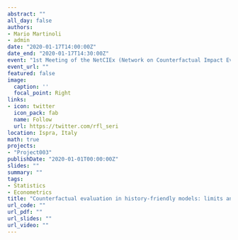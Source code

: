 ```yaml
---
abstract: ""
all_day: false
authors:
- Mario Martinoli
- admin
date: "2020-01-17T14:00:00Z"
date_end: "2020-01-17T14:30:00Z"
event: "1st Meeting of the NetCIEx (Network on Counterfactual Impact Evaluation)"
event_url: ""
featured: false
image:
  caption: ''
  focal_point: Right
links:
- icon: twitter
  icon_pack: fab
  name: Follow
  url: https://twitter.com/rfl_seri
location: Ispra, Italy
math: true
projects:
- "Project003"
publishDate: "2020-01-01T00:00:00Z"
slides: ""
summary: ""
tags:
- Statistics
- Econometrics
title: "Counterfactual evaluation in history-friendly models: limits and perspectives"
url_code: ""
url_pdf: ""
url_slides: ""
url_video: ""
---
```

